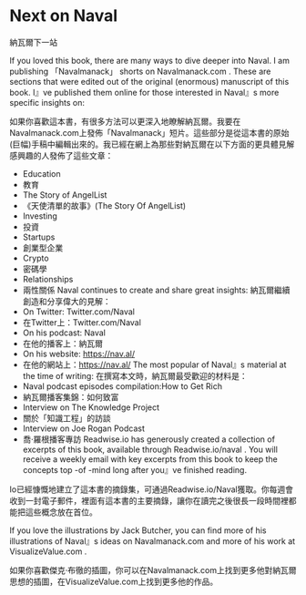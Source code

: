 # Next on Naval

納瓦爾下一站

If you loved this book, there are many ways to dive deeper into Naval. I am publishing 「Navalmanack」 shorts on Navalmanack.com . These are sections that were edited out of the original (enormous) manuscript of this book. I』ve published them online for those interested in Naval』s more specific insights on:

如果你喜歡這本書，有很多方法可以更深入地瞭解納瓦爾。我要在Navalmanack.com上發佈「Navalmanack」短片。這些部分是從這本書的原始(巨幅)手稿中編輯出來的。我已經在網上為那些對納瓦爾在以下方面的更具體見解感興趣的人發佈了這些文章：
* Education
* 教育
* The Story of AngelList
* 《天使清單的故事》(The Story Of AngelList)
* Investing
* 投資
* Startups
* 創業型企業
* Crypto
* 密碼學
* Relationships
* 兩性關係
Naval continues to create and share great insights:
納瓦爾繼續創造和分享偉大的見解：
* On Twitter: Twitter.com/Naval
* 在Twitter上：Twitter.com/Naval
* On his podcast: Naval
* 在他的播客上：納瓦爾
* On his website: https://nav.al/
* 在他的網站上：https://nav.al/
The most popular of Naval』s material at the time of writing:
在撰寫本文時，納瓦爾最受歡迎的材料是：
* Naval podcast episodes compilation:How to Get Rich
* 納瓦爾播客集錦：如何致富
* Interview on The Knowledge Project
* 關於「知識工程」的訪談
* Interview on Joe Rogan Podcast
* 喬·羅根播客專訪
Readwise.io has generously created a collection of excerpts of this book, available through Readwise.io/naval . You will receive a weekly email with key excerpts from this book to keep the concepts top -of -mind long after you』ve finished reading.

Io已經慷慨地建立了這本書的摘錄集，可通過Readwise.io/Naval獲取。你每週會收到一封電子郵件，裡面有這本書的主要摘錄，讓你在讀完之後很長一段時間裡都能把這些概念放在首位。

If you love the illustrations by Jack Butcher, you can find more of his illustrations of Naval』s ideas on Navalmanack.com and more of his work at VisualizeValue.com .

如果你喜歡傑克·布徹的插圖，你可以在Navalmanack.com上找到更多他對納瓦爾思想的插圖，在VisualizeValue.com上找到更多他的作品。
